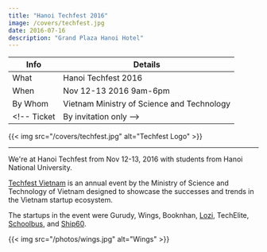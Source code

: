 ```yaml
---
title: "Hanoi Techfest 2016"
image: /covers/techfest.jpg
date: 2016-07-16
description: "Grand Plaza Hanoi Hotel"
---
```



Info | Details 
--- | ---
What | Hanoi Techfest 2016
When | Nov 12-13 2016 9am-6pm
By Whom | Vietnam Ministry of Science and Technology
<!-- Ticket | By invitation only -->

{{< img src="/covers/techfest.jpg" alt="Techfest Logo" >}}

---


We're at Hanoi Techfest from Nov 12-13, 2016 with students from Hanoi National University. 

[Techfest Vietnam](http://www.techfest.vn) is an annual event by the Ministry of Science and Technology of Vietnam designed to showcase the successes and trends in the Vietnam startup ecosystem.  

The startups in the event were Gurudy, Wings, Booknhan, [Lozi](http://lozi.vn/), TechElite, [Schoolbus](https://schoolbus.vn), and [Ship60](https://ship60.com).


{{< img src="/photos/wings.jpg" alt="Wings" >}}